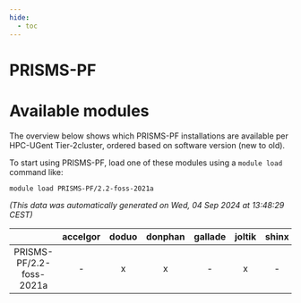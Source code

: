 ```yaml
---
hide:
  - toc
---
```


PRISMS-PF
=========

# Available modules


The overview below shows which PRISMS-PF installations are available per HPC-UGent Tier-2cluster, ordered based on software version (new to old).

To start using PRISMS-PF, load one of these modules using a `module load` command like:

```shell
module load PRISMS-PF/2.2-foss-2021a
```

*(This data was automatically generated on Wed, 04 Sep 2024 at 13:48:29 CEST)*  

| |accelgor|doduo|donphan|gallade|joltik|shinx|skitty|
| :---: | :---: | :---: | :---: | :---: | :---: | :---: | :---: |
|PRISMS-PF/2.2-foss-2021a|-|x|x|-|x|-|x|
